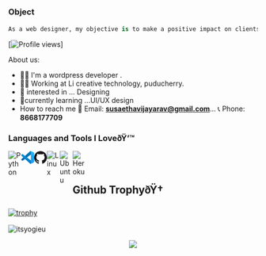 
### Object 
```python
As a web designer, my objective is to make a positive impact on clients, co-workers, and the Internet using my skills and experience to design compelling and attractive websites.
```
[![Profile views](https://www.linkedin.com/in/susaetha-vijayarao-001b89258)]

About us:

- 👩‍🦰 I'm a wordpress developer .
- 👩‍💻 Working at Li creative technology, puducherry.
- 🌱 interested in ... Designing 
- 📖currently learning ...UI/UX design 
- How to reach me
     📩 Email: **susaethavijayarav@gmail.com**...
     📞 Phone: **8668177709**



<!---
itsyogieu/itsyogieu is a âœ¨ special âœ¨ repository because its `README.md` (this file) appears on your GitHub profile.
You can click the Preview link to take a look at your changes.
--->

### Languages and Tools I LoveðŸ’™
[<img align="left" alt="Python" width="26px" src="https://upload.wikimedia.org/wikipedia/commons/thumb/c/c3/Python-logo-notext.svg/600px-Python-logo-notext.svg.png" />](https://python.org/)
[<img align="left" alt="Visual Studio Code" width="26px" src="https://raw.githubusercontent.com/github/explore/80688e429a7d4ef2fca1e82350fe8e3517d3494d/topics/visual-studio-code/visual-studio-code.png" />](https://code.visualstudio.com/)
[<img align="left" alt="GitHub" width="26px" src="https://raw.githubusercontent.com/github/explore/78df643247d429f6cc873026c0622819ad797942/topics/github/github.png" />](https://git-scm.com/)
[<img align="left" alt="Linux" width="26px" src="https://telegra.ph/file/632a53dc7a08b08ebdeef.jpg" />](https://www.telegram.org/)
[<img align="left" alt="Ubuntu" width="26px" src="https://assets.ubuntu.com/v1/29985a98-ubuntu-logo32.png" />](https://www.ubuntu.com)
[<img align="left" alt="Heroku" width="26px" src="https://www.nicepng.com/png/full/223-2233246_heroku-logo-salesforce-heroku.png" />](https://heroku.com/)






    







<br />
<br />


## Github TrophyðŸ†

[![trophy](https://github-profile-trophy.vercel.app/?username=itsyogieu&theme=onedark)](https://github.com/itsyogieu)

<p><img align="center" src="https://github-readme-streak-stats.herokuapp.com/?user=itsyogieu&theme=chartreuse-dark&hide_border=True" alt="itsyogieu"/></p>

<p align="center">
    <img src="https://img.shields.io/badge/THANKS%20FOR-VISITING%20ðŸ’™-red?style=for-the-badge&logo=github"/>
</p>
